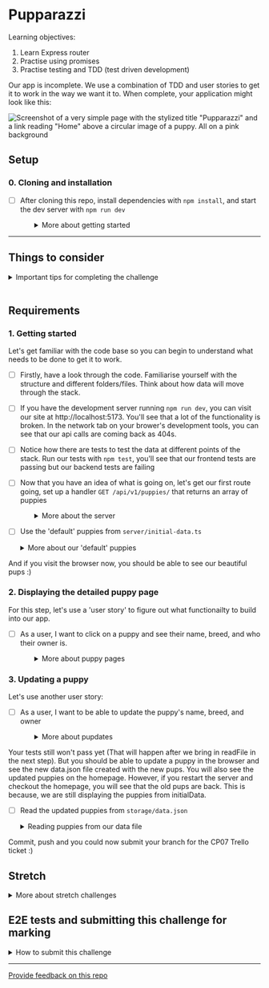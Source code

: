 # Pupparazzi

Learning objectives:

1. Learn Express router
1. Practise using promises
1. Practise testing and TDD (test driven development)

Our app is incomplete. We use a combination of TDD and user stories to get it to work in the way we want it to. When complete, your application might look like this:

![Screenshot of a very simple page with the stylized title "Pupparazzi" and a link reading "Home" above a circular image of a puppy. All on a pink background](screenshot.png)

## Setup

### 0. Cloning and installation

- [ ] After cloning this repo, install dependencies with `npm install`, and start the dev server with `npm run dev`
  <details style="padding-left: 2em">
    <summary>More about getting started</summary>

  - To run the tests: `npm test`
  </details>

---

## Things to consider

<details>
  <summary>Important tips for completing the challenge</summary>

1. The order of routes is important. When your app is running, the first one that matches will be used. So if you have a `/:id` route before an `/edit` route, a request to `/edit` will choose the `/:id` route and the value of `req.params.id` will be `"edit"`.
1. There can only be one server response (e.g. `res.send()` or `res.json()`) per request. If you have multiple potential responses (like a success and an error response) make sure to write your logic so that the route responds appropriately.
1. Make sure to `JSON.parse` and `JSON.stringify` when reading/writing JSON data.
1. Don't forget to handle errors when your promises fail using `try { } catch (e) { }`
1. When in doubt check the [node `fs/promises` documentation](https://nodejs.org/api/fs.html#promises-api)
</details>
<br />

## Requirements

### 1. Getting started

Let's get familiar with the code base so you can begin to understand what needs to be done to get it to work.

- [ ] Firstly, have a look through the code. Familiarise yourself with the structure and different folders/files. Think about how data will move through the stack.

- [ ] If you have the development server running `npm run dev`, you can visit our site at http://localhost:5173. You'll see that a lot of the functionality is broken. In the network tab on your brower's development tools, you can see that our api calls are coming back as 404s.

- [ ] Notice how there are tests to test the data at different points of the stack. Run our tests with `npm test`, you'll see that our frontend tests are passing but our backend tests are failing

- [ ] Now that you have an idea of what is going on, let's get our first route going, set up a handler `GET /api/v1/puppies/` that returns an array of puppies

  <details style="padding-left: 2em">
    <summary>More about the server</summary>

  Create a new file at `server/routes/puppies.ts`. We'll put all our puppy related routes in here.

  In Express, we can group together routes that are related, like user routes or 'puppy' routes. We group them in what's called a "router". We can collect them together like this:

  ```js
  import express from 'express'

  const router = express.Router()
  export default router
  ```

  Then we'll add our root ('/') puppy route handler. For now, we'll just send an empty array:

  ```js
  router.get('/', async (req, res, next) => {
    res.json([])
  })
  ```

  Now let's hook up the router. In `server/server.ts` we first import our router.

  ```js
  import puppies from './routes/puppies.ts'
  ```

  Then we integrate our new router with `server.use` which we can then pass
  the prefix `/api/v1/puppies` we want to route from.

  ```js
  // make sure you have this line to set up the JSON middleware
  server.use(express.json())
  server.use('/api/v1/puppies', puppies)
  ```

  Start the server and go to http://localhost:5173/api/v1/puppies to see the JSON output

  Now that we have our basic setup, let's load some actual puppies.
  </details>

- [ ] Use the 'default' puppies from `server/initial-data.ts`
  <details>
    <summary>More about our 'default' puppies</summary>

  Since `initial-data.ts` is part of our source code, we can `import` it. Notice the `export default` for the puppies data which allows us to import it.

  In `store.ts` we have defined a function called `getPuppies`, that (for now) just returns your initial-data wrapped in a promise.

  Now back in your puppy route handler, have it send this data instead of the empty array. You should now be able to see some puppies in the frontend.

  ```ts
  import * as store from '../store.ts'

  router.get('/', async (req, res, next) => {
    const data = await store.getPuppies()
    res.json(data)
  })
  ```

  Check for updates in your tests. One of our backend tests should be passing now. Take a look at the tests and try to understand why that one is passing and the others aren't.

And if you visit the browser now, you should be able to see our beautiful pups :)
  </details>

### 2. Displaying the detailed puppy page

For this step, let's use a 'user story' to figure out what functionailty to build into our app.

- [ ] As a user, I want to click on a puppy and see their name, breed, and who their owner is.
  <details style="padding-left: 2em">
    <summary>More about puppy pages</summary>

  The frontend is set up for this, we just need to set up the API route that get's the data of a specific puppy using it's unique identifier (id). So our API route needs to include the `/:id` parameter (more on this soon!).

  For example: `GET /api/v1/puppies/1` will get a document that looks like this:

  ```json
  {
    "id": 1,
    "name": "Fido",
    "owner": "Fred",
    "image": "/images/puppy1.jpg",
    "breed": "Labrador"
  }
  ```

  Start by opening [puppies.tests.ts](./server/routes/puppies.test.ts), we can use the tests that are already there
  as a template.

  These new tests will do a different request:

  ```js
  const res = await request(server).get('/api/v1/puppies/1')
  ```

  and update the assertions in our new test to match what we expect, that they will return a JSON document representing a single puppy.

  If you run `npm test`, you'll see that our new tests are failing. That's great! Now let's make them green again.

  Write a function that gets an array of _all the puppies_ and then returns one with a matching ID if it
  exists or undefined otherwise. You can probably re-use the function you wrote to get all the puppies previously

  You can start with something like this:

  ```ts
  import type { Puppy } from '../models/Puppy.ts'

  async function getPuppyById(id: number): Promise<Puppy | undefined> {
   ...
  }
  ```

  You can either loop through the puppies or use [`array.find`](https://developer.mozilla.org/en-US/docs/Web/JavaScript/Reference/Global_Objects/Array/find)

  Next, add a new route handler in [`puppies.ts`](./server/routes/puppies.ts) which uses a route param:

  ```js
  router.get('/:id', async (res, req, next) => {
    const id = Number(req.params.id)
    console.log(id)
  })
  ```

  Using the `:` in route pattern like that means that `:id` is a path parameter, e.g. it will match `/api/v1/puppies/1` and req.params will look like this: `{ id: '1' }`

  Use that `id` variable to call `getPuppyById`. If it resolves with a Puppy you can call `res.json(puppy)` but
  if the it doesn't find one (i.e. `puppy` is `undefined`), the we should `res.sendStatus(404)` the HTTP Status code for [Not Found](https://developer.mozilla.org/en-US/docs/Web/HTTP/Status/404).

  If everything went well, then the tests you wrote should be passing now.

  Hit `http://localhost:5173/api/v1/puppies/1` in Thunderclient, Insomnia or Bruno (or your other favourite Rest API Client) and confirm that it's showing what you expect.

  Visit the page at `http://localhost:5173/1` to confirm that the individual puppy view is working.
  </details>

### 3. Updating a puppy

Let's use another user story:

- [ ] As a user, I want to be able to update the puppy's name, breed, and owner
  <details style="padding-left: 2em">
    <summary>More about pupdates</summary>

  Visit `http://localhost:5173/2/edit` to see the edit form. This is already hooked up to
  our API to load the values. Now to save the values we need a new route at `PATCH /api/v1/puppies/:id`

  Open [puppies.tests.ts](./server/routes/puppies.test.ts) and let's write a new test for this route.

  For this test we'll mock out both the readFile and writeFile

  ```js
  vi.mocked(fs.readFile).mockImplementation(async () => {
    const puppies = [
      {
        id: 1,
        name: 'Fido',
        owner: 'Fred',
        image: '/images/puppy1.jpg',
        breed: 'Labrador',
      },
      {
        id: 2,
        name: 'Coco',
        owner: 'Chloe',
        image: '/images/puppy2.jpg',
        breed: 'Labrador',
      },
    ]
    // simulate a data file with only two puppies... a sad state
    return JSON.stringify({ puppies }, null, 2)
  })

  vi.mocked(fs.writeFile).mockImplementation(async () => {})
  ```

  This time we'll simulate a `PATCH` request:

  ```js
  const res = await request(server).patch('/api/v1/puppies/2').send({
    name: 'Sam',
    breed: 'Pug',
    owner: 'Fred',
    image: '/images/puppy3.jpg',
  })
  ```

  It's important to make an assertion about the `res.statusCode` (in this case we'll expect `204`), but
  the main thing we're looking for is "did the data file get updated", so we'll make an assertion
  that `fs.writeFile` was called.

  ```js
  expect(fs.writeFile).toHaveBeenCalled()
  ```

  Usually we could write a `.toHaveBeenCalledWith(...)` to make very specific assertions about
  the arguments to the function, but in this case we're dealing with JSON so it's harder to be that specific.

  For example, the keys in a JSON object can be in any order and there are many ways to represent a given string.
  If we can't be sure of the order we can use `toEqual`

  Luckily vitest mocks remember each time they were called, so what we can do is:

  1. get the lastCall to `fs.writeFile`
  1. take the 2nd argument from it
  1. parse it with `JSON.parse`
  1. compare the result with what we expect

  that might look like this:

  ```js
  const lastCall = vi.mocked(fs.writeFile).mock.lastCall
  const json = lastCall?.[1] as string
  const data = JSON.parse(json)

  // this is what should be written back to the data file
  expect(data).toEqual({
    puppies: [
      {
        id: 1,
        name: 'Fido',
        owner: 'Fred',
        image: '/images/puppy1.jpg',
        breed: 'Labrador',
      },
      {
        id: 2,
        name: 'Sam',
        breed: 'Pug',
        owner: 'Fred',
        image: '/images/puppy3.jpg',
      },
    ],
  })
  ```

  We should now have a red test, let's make it green.

  First, we'll take care of the data-handling side of it.

  ```ts
  import type { PuppyData } from '../models/Puppy.ts'

  async function updatePuppy(id: number, data: PuppyData): Promise<void> {
    ...
  }
  ```

  In this function:

  1. call `getPuppies()` to get the list of puppies
  1. locate a puppy with the matching ID
  1. update or replace that puppy in the array
  1. Write the entire array in a new blank file in the storage folder (with `fs.writeFile`). We will call this file data.json. You don't actually have to create this file, the writeFile function will do it for you as long as the path is correct.

  Now we'll add a route in [puppiest.ts](./server/routes/puppies.ts):

  ```ts
  router.patch('/:id', async (req, res, next) => {
    try {
      const id = Number(req.params.id)
      await store.updatePuppy(id, req.body)
      res.sendStatus(204)
    } catch (error) {
      next(error)
    }
  })
  ```
Your tests still won't pass yet (That will happen after we bring in readFile in the next step). But you should be able to update a puppy in the browser and see the new data.json file created with the new pups. You will also see the updated puppies on the homepage. However, if you restart the server and checkout the homepage, you will see that the old pups are back. This is because, we are still displaying the puppies from initialData.

- [ ] Read the updated puppies from `storage/data.json`

  <details>
    <summary>Reading puppies from our data file</summary>

  Since `initial-data.ts` is part of our source code, it won't change while the app is running. Instead we need to
  read them from the `storage/data.json` file.

  We'll do this by updating. the `getPuppies` function to read the JSON file

  Use `readFile` from `node:fs/promises` to read the JSON file, and `JSON.parse(...)` to translate the string into a JavaScript object.

  If the file doesn't exist, `readFile` will throw a special error with the code `ENOENT`. We can check for this specific error and return our initial data as a fallback. For any other error we will re-`throw` it

  ```js
  try {
    const json = await fs.readFile(...)
    ...
  } catch (error: any) {
    if (error.code === 'ENOENT') {
      return initialData
    }

    throw error
  }
  ```

  When you've finished this, our route tests should pass. Load up the edit form: http://localhost:5173/1/edit and check that everything works as expected.

Commit, push and you could now submit your branch for the CP07 Trello ticket :) 
  </details>

## Stretch

<details>
  <summary>More about stretch challenges</summary>

If you've reached this point, congratulations! As a stretch, you might like to do the following:

1. Refactor the `readFile` and `writeFile` calls into a separate file (separation of concerns)
   - As these return promises to begin with, you will need to write functions around them which also return promises
1. Add a new react component and client-side route that shows a form which lets the user add a new puppy
</details>

## E2E tests and submitting this challenge for marking

<details>
  <summary>How to submit this challenge</summary>

This challenge ships with some end-to-end tests written in playwright, if you are submitting this
challenge to complete an NZQA requirement, please make sure these tests are passing _before_ you submit.

Read this short guide on [how to run them](./doc/end-to-end-testing.md).

</details>

---

[Provide feedback on this repo](https://docs.google.com/forms/d/e/1FAIpQLSfw4FGdWkLwMLlUaNQ8FtP2CTJdGDUv6Xoxrh19zIrJSkvT4Q/viewform?usp=pp_url&entry.1958421517=pupparazzi)

